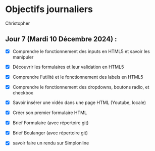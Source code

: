 # Objectifs journaliers

Christopher

## Jour 7 (Mardi 10 Décembre 2024) :

- [x] Comprendre le fonctionnement des inputs en HTML5 et savoir les manipuler
- [x] Découvrir les formulaires et leur validation en HTML5
- [x] Comprendre l'utilité et le fonctionnement des labels en HTML5
- [x] Comprendre le fonctionnement des dropdowns, boutons radio, et checkbox
- [x] Savoir insérer une vidéo dans une page HTML (Youtube, locale)
- [x] Créer son premier formulaire HTML
- [x] Brief Formulaire (avec répertoire git)
- [x] Brief Boulanger  (avec répertoire git)
- [x] savoir faire un rendu sur Simplonline

